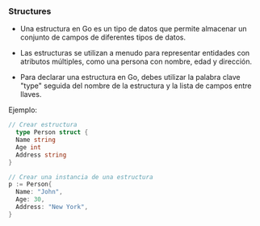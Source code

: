 ### Structures

+ Una estructura en Go es un tipo de datos que permite almacenar un conjunto de campos de diferentes tipos de datos.

+ Las estructuras se utilizan a menudo para representar entidades con atributos múltiples, como una persona con nombre, edad y dirección.

+ Para declarar una estructura en Go, debes utilizar la palabra clave "type" seguida del nombre de la estructura y la lista de campos entre llaves. 

Ejemplo:

```go
// Crear estructura
  type Person struct {
  Name string
  Age int
  Address string
}

// Crear una instancia de una estructura
p := Person{
  Name: "John",
  Age: 30,
  Address: "New York",
}
```
